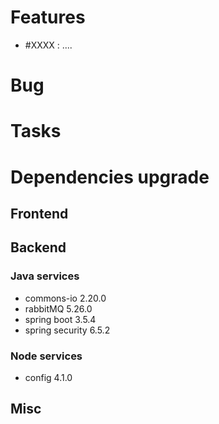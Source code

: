 
# Features

- #XXXX : ....

# Bug



# Tasks

  
# Dependencies upgrade

## Frontend


## Backend 


### Java services 

- commons-io 2.20.0
- rabbitMQ 5.26.0
- spring boot 3.5.4
- spring security 6.5.2


  
### Node services

- config 4.1.0

## Misc







